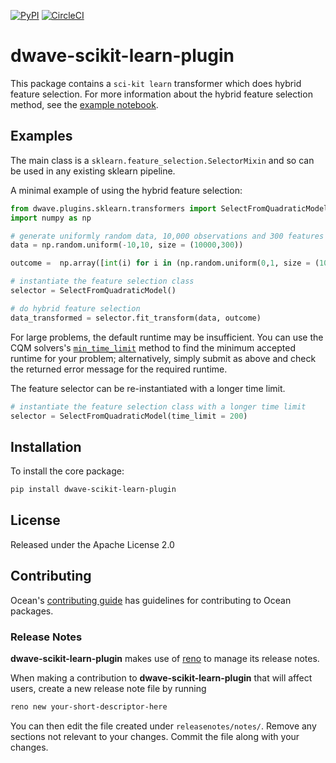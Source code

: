 [![PyPI](https://img.shields.io/pypi/v/dwave-scikit-learn-plugin.svg)](https://pypi.python.org/pypi/dwave-scikit-learn-plugin)
[![CircleCI](https://dl.circleci.com/status-badge/img/gh/dwavesystems/dwave-scikit-learn-plugin/tree/main.svg?style=svg)](https://dl.circleci.com/status-badge/redirect/gh/dwavesystems/dwave-scikit-learn-plugin)

# dwave-scikit-learn-plugin

This package contains a `sci-kit learn` transformer which does hybrid feature selection. For more information about the hybrid feature selection method, see the [example notebook](https://github.com/dwave-examples/feature-selection-notebook).

## Examples

The main class is a `sklearn.feature_selection.SelectorMixin` and so can be used in any existing sklearn pipeline.

A minimal example of using the hybrid feature selection: 

```python
from dwave.plugins.sklearn.transformers import SelectFromQuadraticModel
import numpy as np

# generate uniformly random data, 10,000 observations and 300 features 
data = np.random.uniform(-10,10, size = (10000,300))

outcome =  np.array([int(i) for i in (np.random.uniform(0,1, size = (10000,1)) > .5)])

# instantiate the feature selection class
selector = SelectFromQuadraticModel()

# do hybrid feature selection 
data_transformed = selector.fit_transform(data, outcome)
```

For large problems, the default runtime may be insufficient. You can use the CQM solvers's 
[`min_time_limit`](https://docs.ocean.dwavesys.com/en/stable/docs_system/reference/generated/dwave.system.samplers.LeapHybridCQMSampler.min_time_limit.html)
method to find the minimum accepted runtime for your problem; alternatively, simply submit as above 
and check the returned error message for the required runtime. 

The feature selector can be re-instantiated with a longer time limit.

```python
# instantiate the feature selection class with a longer time limit 
selector = SelectFromQuadraticModel(time_limit = 200) 
```

## Installation

To install the core package:

```bash
pip install dwave-scikit-learn-plugin
```

## License

Released under the Apache License 2.0

## Contributing

Ocean's [contributing guide](https://docs.ocean.dwavesys.com/en/stable/contributing.html)
has guidelines for contributing to Ocean packages.

### Release Notes

**dwave-scikit-learn-plugin** makes use of [reno](https://docs.openstack.org/reno/) to manage its
release notes.

When making a contribution to **dwave-scikit-learn-plugin** that will affect users, create a new
release note file by running

```bash
reno new your-short-descriptor-here
```

You can then edit the file created under ``releasenotes/notes/``.
Remove any sections not relevant to your changes.
Commit the file along with your changes.
